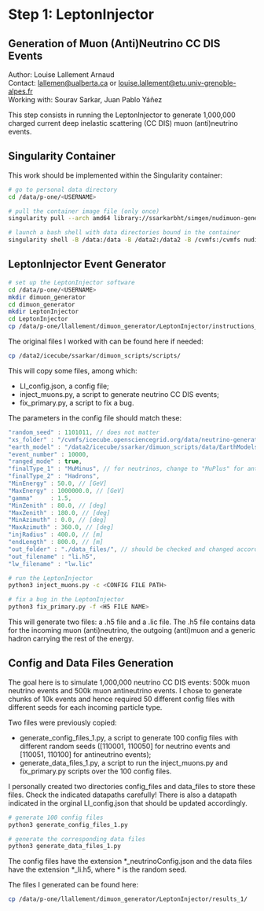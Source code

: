 # Step 1: LeptonInjector

## Generation of Muon (Anti)Neutrino CC DIS Events

Author: Louise Lallement Arnaud  
Contact: lallemen@ualberta.ca or louise.lallement@etu.univ-grenoble-alpes.fr  
Working with: Sourav Sarkar, Juan Pablo Yáñez

This step consists in running the LeptonInjector to generate 1,000,000 charged current deep inelastic scattering (CC DIS) muon (anti)neutrino events.

## Singularity Container

This work should be implemented within the Singularity container:

```bash
# go to personal data directory
cd /data/p-one/<USERNAME>

# pull the container image file (only once)
singularity pull --arch amd64 library://ssarkarbht/simgen/nudimuon-generator:v1.0

# launch a bash shell with data directories bound in the container
singularity shell -B /data:/data -B /data2:/data2 -B /cvmfs:/cvmfs nudimuon-generator_v1.0.sif
```

## LeptonInjector Event Generator

```bash
# set up the LeptonInjector software
cd /data/p-one/<USERNAME>
mkdir dimuon_generator
cd dimuon_generator
mkdir LeptonInjector
cd LeptonInjector
cp /data/p-one/llallement/dimuon_generator/LeptonInjector/instructions_1/*
```

The original files I worked with can be found here if needed:
```bash
cp /data2/icecube/ssarkar/dimuon_scripts/scripts/
```

This will copy some files, among which:
- LI_config.json, a config file;
- inject_muons.py, a script to generate neutrino CC DIS events;
- fix_primary.py, a script to fix a bug.

The parameters in the config file should match these:

```java
"random_seed" : 1101011, // does not matter
"xs_folder" : "/cvmfs/icecube.opensciencegrid.org/data/neutrino-generator/cross_section_data/csms_differential_v1.0/",
"earth_model" : "/data2/icecube/ssarkar/dimuon_scripts/data/EarthModels/",
"event_number" : 10000,
"ranged_mode" : true,
"finalType_1" : "MuMinus", // for neutrinos, change to "MuPlus" for antineutrinos
"finalType_2" : "Hadrons",
"MinEnergy" : 50.0, // [GeV]
"MaxEnergy" : 1000000.0, // [GeV]
"gamma"     : 1.5,
"MinZenith" : 80.0, // [deg]
"MaxZenith" : 180.0, // [deg]
"MinAzimuth" : 0.0, // [deg]
"MaxAzimuth" : 360.0, // [deg]
"injRadius" : 400.0, // [m]
"endLength" : 800.0, // [m]
"out_folder" : "./data_files/", // should be checked and changed accordingly
"out_filename" : "li.h5",
"lw_filename" : "lw.lic"
```

```bash
# run the LeptonInjector
python3 inject_muons.py -c <CONFIG FILE PATH>

# fix a bug in the LeptonInjector
python3 fix_primary.py -f <H5 FILE NAME>
```

This will generate two files: a .h5 file and a .lic file. The .h5 file contains data for the incoming muon (anti)neutrino, the outgoing (anti)muon and a generic hadron carrying the rest of the energy.

## Config and Data Files Generation

The goal here is to simulate 1,000,000 neutrino CC DIS events: 500k muon neutrino events and 500k muon antineutrino events. I chose to generate chunks of 10k events and hence required 50 different config files with different seeds for each incoming particle type.

Two files were previously copied:
- generate_config_files_1.py, a script to generate 100 config files with different random seeds ([110001, 110050] for neutrino events and [110051, 110100] for antineutrino events);
- generate_data_files_1.py, a script to run the inject_muons.py and fix_primary.py scripts over the 100 config files.

I personally created two directories config_files and data_files to store these files. Check the indicated datapaths carefully! There is also a datapath indicated in the orginal LI_config.json that should be updated accordingly.

```bash
# generate 100 config files
python3 generate_config_files_1.py

# generate the corresponding data files
python3 generate_data_files_1.py
```

The config files have the extension *_neutrinoConfig.json and the data files have the extension *_li.h5, where * is the random seed.

The files I generated can be found here:
```bash
cp /data/p-one/llallement/dimuon_generator/LeptonInjector/results_1/
```
